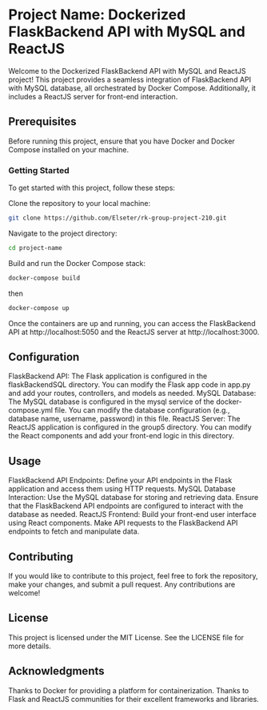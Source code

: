 
# Project Name: Dockerized FlaskBackend API with MySQL and ReactJS

Welcome to the Dockerized FlaskBackend API with MySQL and ReactJS project! This project provides a seamless integration of FlaskBackend API with MySQL database, all orchestrated by Docker Compose. Additionally, it includes a ReactJS server for front-end interaction.

## Prerequisites
Before running this project, ensure that you have Docker and Docker Compose installed on your machine.

### Getting Started
To get started with this project, follow these steps:

Clone the repository to your local machine:
```bash
git clone https://github.com/Elseter/rk-group-project-210.git
```
Navigate to the project directory:
```bash
cd project-name
```
Build and run the Docker Compose stack:
```css 
docker-compose build
```
then
```css 
docker-compose up
```
Once the containers are up and running, you can access the FlaskBackend API at http://localhost:5050 and the ReactJS server at http://localhost:3000.
## Configuration
FlaskBackend API: The Flask application is configured in the flaskBackendSQL directory. You can modify the Flask app code in app.py and add your routes, controllers, and models as needed.
MySQL Database: The MySQL database is configured in the mysql service of the docker-compose.yml file. You can modify the database configuration (e.g., database name, username, password) in this file.
ReactJS Server: The ReactJS application is configured in the group5 directory. You can modify the React components and add your front-end logic in this directory.
## Usage
FlaskBackend API Endpoints: Define your API endpoints in the Flask application and access them using HTTP requests.
MySQL Database Interaction: Use the MySQL database for storing and retrieving data. Ensure that the FlaskBackend API endpoints are configured to interact with the database as needed.
ReactJS Frontend: Build your front-end user interface using React components. Make API requests to the FlaskBackend API endpoints to fetch and manipulate data.
## Contributing
If you would like to contribute to this project, feel free to fork the repository, make your changes, and submit a pull request. Any contributions are welcome!

## License
This project is licensed under the MIT License. See the LICENSE file for more details.

## Acknowledgments
Thanks to Docker for providing a platform for containerization.
Thanks to Flask and ReactJS communities for their excellent frameworks and libraries.
